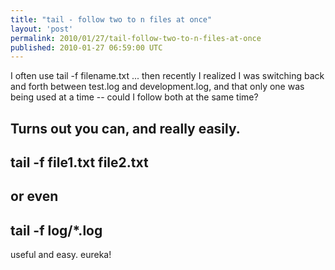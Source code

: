 ```yaml
---
title: "tail - follow two to n files at once"
layout: 'post'
permalink: 2010/01/27/tail-follow-two-to-n-files-at-once
published: 2010-01-27 06:59:00 UTC
---
```

I often use tail -f filename.txt ... then recently I realized I was switching back and forth between test.log and development.log, and that only one was being used at a time -- could I follow both at the same time?

Turns out you can, and really easily.
---
tail -f file1.txt file2.txt
---
or even
---
tail -f log/*.log
---

useful and easy. eureka!
